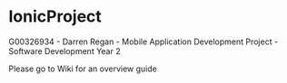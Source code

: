 # IonicProject


G00326934 - Darren Regan - Mobile Application Development Project - Software Development Year 2

Please go to Wiki for an overview guide